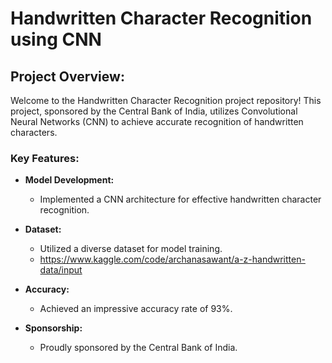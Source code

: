 
# Handwritten Character Recognition using CNN

## Project Overview:

Welcome to the Handwritten Character Recognition project repository! This project, sponsored by the Central Bank of India, utilizes Convolutional Neural Networks (CNN) to achieve accurate recognition of handwritten characters.

### Key Features:

- **Model Development:**
  - Implemented a CNN architecture for effective handwritten character recognition.

- **Dataset:**
  - Utilized a diverse dataset for model training.
  - https://www.kaggle.com/code/archanasawant/a-z-handwritten-data/input

- **Accuracy:**
  - Achieved an impressive accuracy rate of 93%.

- **Sponsorship:**
  - Proudly sponsored by the Central Bank of India.


